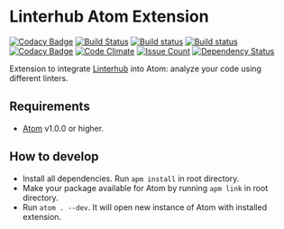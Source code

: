 Linterhub Atom Extension
=====
[![Codacy Badge](https://api.codacy.com/project/badge/Grade/fbcbd01cbdcd446f94133456d1562b2a)](https://www.codacy.com/app/xferra/linterhub-atom?utm_source=github.com&utm_medium=referral&utm_content=Repometric/linterhub-atom&utm_campaign=badger)
[![Build Status](https://travis-ci.org/Repometric/linterhub-atom.svg?branch=master)](https://travis-ci.org/Repometric/linterhub-atom)
[![Build status](https://ci.appveyor.com/api/projects/status/gle7x82v832ntf13?svg=true)](https://ci.appveyor.com/project/xferra/linterhub-atom)
[![Build status](https://circleci.com/gh/Repometric/linterhub-atom.svg?style=shield)](https://circleci.com/gh/Repometric/linterhub-atom)
[![Codacy Badge](https://api.codacy.com/project/badge/Grade/fbcbd01cbdcd446f94133456d1562b2a)](https://www.codacy.com/app/xferra/linterhub-atom?utm_source=github.com&amp;utm_medium=referral&amp;utm_content=Repometric/linterhub-atom&amp;utm_campaign=Badge_Grade)
[![Code Climate](https://codeclimate.com/github/Repometric/linterhub-atom/badges/gpa.svg)](https://codeclimate.com/github/Repometric/linterhub-atom)
[![Issue Count](https://codeclimate.com/github/Repometric/linterhub-atom/badges/issue_count.svg)](https://codeclimate.com/github/Repometric/linterhub-atom)
[![Dependency Status](https://www.versioneye.com/user/projects/58cbd81d6893fd003b3c35ff/badge.svg?style=flat-square)](https://www.versioneye.com/user/projects/58cbd81d6893fd003b3c35ff)

Extension to integrate [Linterhub](https://github.com/Repometric/linterhub-cli) into Atom: analyze your code using different linters.

## Requirements
* [Atom](https://atom.io) v1.0.0 or higher.

## How to develop
* Install all dependencies. Run `apm install` in root directory.
* Make your package available for Atom by running `apm link` in root directory.
* Run `atom . --dev`. It will open new instance of Atom with installed extension.
